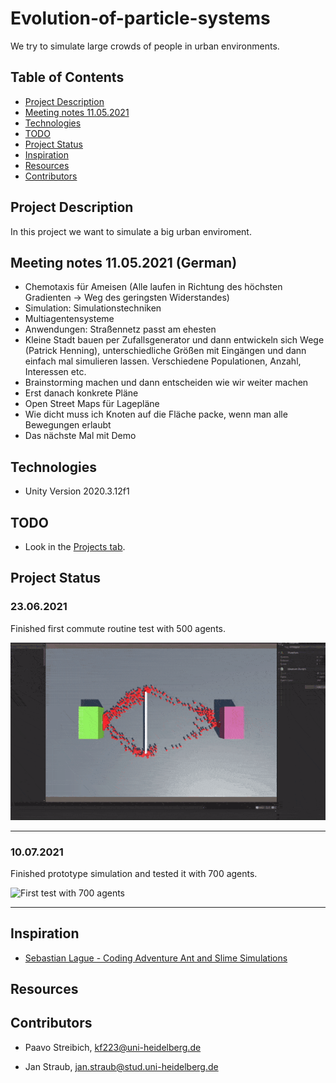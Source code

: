 # Evolution-of-particle-systems

We try to simulate large crowds of people in urban environments.
## Table of Contents

* [Project Description](#project-description)
* [Meeting notes 11.05.2021](#meeting-notes-11.05.2021)
* [Technologies](#technologies)
* [TODO](#TODO)
* [Project Status](#project-status)
* [Inspiration](#inspiration)
* [Resources](#resources)
* [Contributors](#contributors)

## Project Description
In this project we want to simulate a big urban enviroment. 


## Meeting notes 11.05.2021 (German)
* Chemotaxis für Ameisen (Alle laufen in Richtung des höchsten Gradienten -> Weg des geringsten Widerstandes)
* Simulation: Simulationstechniken
* Multiagentensysteme
* Anwendungen: Straßennetz passt am ehesten
* Kleine Stadt bauen per Zufallsgenerator und dann entwickeln sich Wege (Patrick Henning),
unterschiedliche Größen mit Eingängen und dann einfach mal simulieren lassen. Verschiedene
Populationen, Anzahl, Interessen etc.
* Brainstorming machen und dann entscheiden wie wir weiter machen
* Erst danach konkrete Pläne
* Open Street Maps für Lagepläne
* Wie dicht muss ich Knoten auf die Fläche packe, wenn man alle Bewegungen erlaubt
* Das nächste Mal mit Demo

## Technologies 
* Unity Version 2020.3.12f1

## TODO
* Look in the [Projects tab](https://github.com/JanMStraub/Evolution-of-particle-systems/projects/3).

## Project Status

### 23.06.2021
Finished first commute routine test with 500 agents.

![First commute test with 500 agents](git_res/commute_test.gif)
- - - - -

### 10.07.2021
Finished prototype simulation and tested it with 700 agents.

![First test with 700 agents](git_res/prototype_test.gif)
- - - - -


## Inspiration

* [Sebastian Lague - Coding Adventure Ant and Slime Simulations](https://www.youtube.com/watch?v=X-iSQQgOd1A&t)

## Resources



## Contributors

* Paavo Streibich, kf223@uni-heidelberg.de

* Jan Straub, jan.straub@stud.uni-heidelberg.de